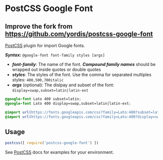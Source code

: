 # PostCSS Google Font

## Improve the fork from https://github.com/yordis/postcss-google-font

[PostCSS] plugin for import Google fonts.

***Syntax:*** `@google-font font-family styles [args]`
- ***font-family***: The name of the font. ***Compound family names*** should be wrapped out
inside quotes or double quotes
- ***styles***: The styles of the font. Use the comma for separated multiples styles: `400,500,700italic`
- ***args*** (optional): The dislpay and subset of the font: `display=swap,subset=latin|latin-ext`

```css
@google-font Lato 400 subset=latin;
@google-font Lato 400 display=swap,subset=latin|latin-ext;
```

```css
@import url(https://fonts.googleapis.com/css?family=Lato:400?subset=latin);
@import url(https://fonts.googleapis.com/css?family=Lato:400?display=swap&subset=latin,latin-ext);
```

## Usage

```js
postcss([ require('postcss-google-font') ])
```

See [PostCSS] docs for examples for your environment.

[PostCSS]: https://github.com/postcss/postcss
[ci-img]:  https://travis-ci.org/yordis/postcss-google-font.svg
[ci]:      https://travis-ci.org/yordis/postcss-google-font
